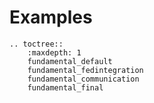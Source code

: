# Examples



```eval_rst
.. toctree::
    :maxdepth: 1
    fundamental_default
    fundamental_fedintegration
    fundamental_communication
    fundamental_final

```